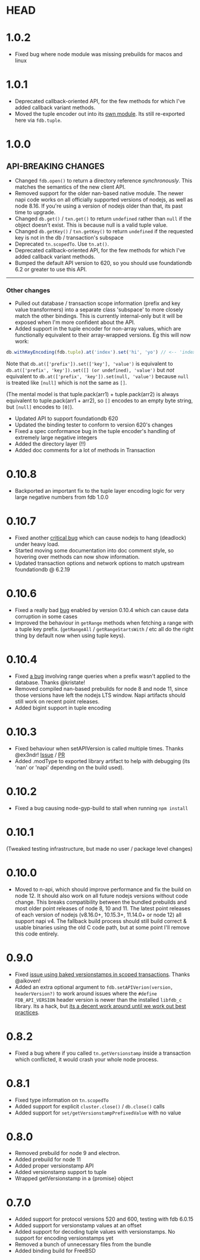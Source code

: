 # HEAD


# 1.0.2

- Fixed bug where node module was missing prebuilds for macos and linux

# 1.0.1

- Deprecated callback-oriented API, for the few methods for which I've added callback variant methods.
- Moved the tuple encoder out into its [own module](https://github.com/josephg/fdb-tuple). Its still re-exported here via `fdb.tuple`.

# 1.0.0

## API-BREAKING CHANGES

- Changed `fdb.open()` to return a directory reference *synchronously*. This matches the semantics of the new client API.
- Removed support for the older nan-based native module. The newer napi code works on all officially supported versions of nodejs, as well as node 8.16. If you're using a version of nodejs older than that, its past time to upgrade.
- Changed `db.get()` / `txn.get()` to return `undefined` rather than `null` if the object doesn't exist. This is because null is a valid tuple value.
- Changed `db.getKey()` / `txn.getKey()` to return `undefined` if the requested key is not in the db / transaction's subspace
- Deprecated `tn.scopedTo`. Use `tn.at()`.
- Deprecated callback-oriented API, for the few methods for which I've added callback variant methods.
- Bumped the default API version to 620, so you should use foundationdb 6.2 or greater to use this API.

---

### Other changes

- Pulled out database / transaction scope information (prefix and key value transformers) into a separate class 'subspace' to more closely match the other bindings. This is currently internal-only but it will be exposed when I'm more confident about the API.
- Added support in the tuple encoder for non-array values, which are functionally equivalent to their array-wrapped versions. Eg this will now work:

```javascript
db.withKeyEncoding(fdb.tuple).at('index').set('hi', 'yo') // <-- 'index' and 'hi' no longer need to be wrapped in arrays
```

Note that `db.at(['prefix']).set(['key'], 'value')` is equivalent to `db.at(['prefix', 'key']).set([] (or undefined), 'value')` but *not* equivalent to `db.at(['prefix', 'key']).set(null, 'value')` because `null` is treated like `[null]` which is not the same as `[]`.

(The mental model is that tuple.pack(arr1) + tuple.pack(arr2) is always equivalent to tuple.pack(arr1 + arr2), so `[]` encodes to an empty byte string, but `[null]` encodes to `[0]`).

- Updated API to support foundationdb 620
- Updated the binding tester to conform to version 620's changes
- Fixed a spec conformance bug in the tuple encoder's handling of extremely large negative integers
- Added the directory layer (!!)
- Added doc comments for a lot of methods in Transaction


# 0.10.8

- Backported an important fix to the tuple layer encoding logic for very large negative numbers from fdb 1.0.0

# 0.10.7

- Fixed another [critical bug](https://github.com/josephg/node-foundationdb/issues/41) which can cause nodejs to hang (deadlock) under heavy load.
- Started moving some documentation into doc comment style, so hovering over methods can now show information.
- Updated transaction options and network options to match upstream foundationdb @ 6.2.19

# 0.10.6

- Fixed a really bad [bug](https://github.com/josephg/node-foundationdb/issues/40) enabled by version 0.10.4 which can cause data corruption in some cases
- Improved the behaviour in `getRange` methods when fetching a range with a tuple key prefix. (`getRangeAll` / `getRangeStartsWith` / etc all do the right thing by default now when using tuple keys).

# 0.10.4

- Fixed [a bug](https://github.com/josephg/node-foundationdb/pull/39) involving range queries when a prefix wasn't applied to the database. Thanks @kristate!
- Removed compiled nan-based prebuilds for node 8 and node 11, since those versions have left the nodejs LTS window. Napi artifacts should still work on recent point releases.
- Added bigint support in tuple encoding

# 0.10.3

- Fixed behaviour when setAPIVersion is called multiple times. Thanks @ex3ndr! [Issue](https://github.com/josephg/node-foundationdb/issues/30) / [PR](https://github.com/josephg/node-foundationdb/pull/31)
- Added .modType to exported library artifact to help with debugging (its 'nan' or 'napi' depending on the build used).

# 0.10.2

- Fixed a bug causing node-gyp-build to stall when running `npm install`

# 0.10.1

(Tweaked testing infrastructure, but made no user / package level changes)

# 0.10.0

- Moved to n-api, which should improve performance and fix the build on node 12. It should also work on all future nodejs versions without code change. This breaks compatibility between the bundled prebuilds and most older point releases of node 8, 10 and 11. The latest point releases of each version of nodejs (v8.16.0+, 10.15.3+, 11.14.0+ or node 12) all support napi v4. The fallback build process should still build correct & usable binaries using the old C code path, but at some point I'll remove this code entirely.

# 0.9.0

- Fixed [issue using baked versionstamps in scoped transactions](https://github.com/josephg/node-foundationdb/issues/24). Thanks @aikoven!
- Added an extra optional argument to `fdb.setAPIVerion(version, headerVersion?)` to work around issues where the `#define FDB_API_VERSION` header version is newer than the installed `libfdb_c` library. Its a hack, but [its a decent work around until we work out best practices](https://forums.foundationdb.org/t/header-version-in-bindings/1113/8).


# 0.8.2

- Fixed a bug where if you called `tn.getVersionstamp` inside a transaction
  which conflicted, it would crash your whole node process.

# 0.8.1

- Fixed type information on `tn.scopedTo`
- Added support for explicit `cluster.close()` / `db.close()` calls
- Added support for `set/getVersionstampPrefixedValue` with no value


# 0.8.0

- Removed prebuild for node 9 and electron.
- Added prebuild for node 11
- Added proper versionstamp API
- Added versionstamp support to tuple
- Wrapped getVersionstamp in a {promise} object


# 0.7.0

- Added support for protocol versions 520 and 600, testing with fdb 6.0.15
- Added support for versionstamp values at an offset
- Added support for decoding tuple values with versionstamps. No support for encoding versionstamps yet
- Removed a bunch of unnecessary files from the bundle
- Added binding build for FreeBSD

